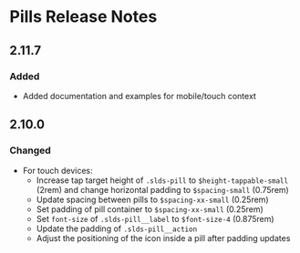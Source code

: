 <!-- Release notes authoring guidelines: http://keepachangelog.com/ -->

# Pills Release Notes

<!-- ## [Unreleased] -->

## 2.11.7

### Added

- Added documentation and examples for mobile/touch context

## 2.10.0

### Changed

- For touch devices:
  - Increase tap target height of `.slds-pill` to `$height-tappable-small` (2rem) and change horizontal padding to `$spacing-small` (0.75rem)
  - Update spacing between pills to `$spacing-xx-small` (0.25rem)
  - Set padding of pill container to `$spacing-xx-small` (0.25rem)
  - Set `font-size` of `.slds-pill__label` to `$font-size-4` (0.875rem)
  - Update the padding of `.slds-pill__action`
  - Adjust the positioning of the icon inside a pill after padding updates

<!-- ## [VERSION] -->
